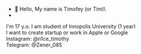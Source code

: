 - 👋 Hello, My name is Timofey (or Tim)\
- 
I'm 17 y.o. I am student of Innopolis University (1 year)\
I want to create startup or work in Apple or Google\
Instagram: @n1ce_timothy\
Telegram: @Zener_085
